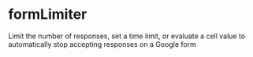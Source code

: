 formLimiter
===========

Limit the number of responses, set a time limit, or evaluate a cell value to automatically stop accepting responses on a Google form
